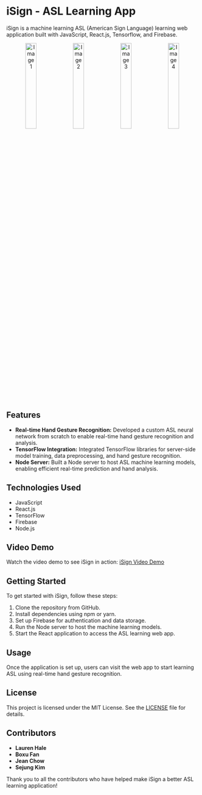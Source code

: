 # iSign - ASL Learning App

iSign is a machine learning ASL (American Sign Language) learning web application built with JavaScript, React.js, Tensorflow, and Firebase.
<p align="center">
  <a href="#img1"><img src="./public/login.png" width="24%" id="img1" alt="Image 1"/></a>
  <a href="#img2"><img src="./public/dashboard.png" width="24%" id="img2" alt="Image 2"/></a>
  <a href="#img3"><img src="./public/lesson.png" width="24%" id="img3" alt="Image 3"/></a>
  <a href="#img3"><img src="./public/cover.png" width="24%" id="img4" alt="Image 4"/></a>
</p>

## Features

- **Real-time Hand Gesture Recognition:** Developed a custom ASL neural network from scratch to enable real-time hand gesture recognition and analysis.
- **TensorFlow Integration:** Integrated TensorFlow libraries for server-side model training, data preprocessing, and hand gesture recognition.
- **Node Server:** Built a Node server to host ASL machine learning models, enabling efficient real-time prediction and hand analysis.

## Technologies Used

- JavaScript
- React.js
- TensorFlow
- Firebase
- Node.js

## Video Demo

Watch the video demo to see iSign in action: [iSign Video Demo](https://youtu.be/OX8LhWTgQQg?si=HQPmZo7ZD9TQ2E4Y)

## Getting Started

To get started with iSign, follow these steps:

1. Clone the repository from GitHub.
2. Install dependencies using npm or yarn.
3. Set up Firebase for authentication and data storage.
4. Run the Node server to host the machine learning models.
5. Start the React application to access the ASL learning web app.

## Usage

Once the application is set up, users can visit the web app to start learning ASL using real-time hand gesture recognition.


## License

This project is licensed under the MIT License. See the [LICENSE](LICENSE) file for details.


## Contributors

- **Lauren Hale**
- **Boxu Fan**
- **Jean Chow**
- **Sejung Kim**

Thank you to all the contributors who have helped make iSign a better ASL learning application!
